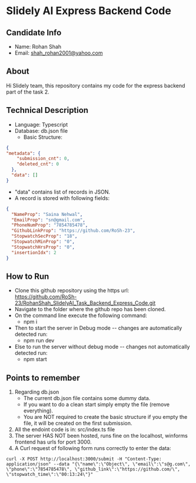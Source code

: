
# Slidely AI Express Backend Code

##  Candidate Info
+ Name: Rohan Shah
+ Email: shah_rohan2001@yahoo.com

## About
Hi Slidely team, this repository contains my code for the express backend part of the task 2.

## Technical Description
+ Language: Typescript
+ Database: db.json file
    + Basic Structure:
```json
{
"metadata": {
    "submission_cnt": 0,
    "deleted_cnt": 0
  },
  "data": []
}
```
+ "data" contains list of records in JSON.
+ A record is stored with following fields:
```json
{
  "NameProp": "Saina Nehwal",
  "EmailProp": "sn@gmail.com",
  "PhoneNumProp": "7854785478",
  "GithubLinkProp": "https://github.com/RoSh-23",
  "StopwatchSecProp": "18",
  "StopwatchMinProp": "0",
  "StopwatchHrsProp": "0",
  "insertionIdx": 2
}
```
      
## How to Run
- Clone this github repository using the https url: https://github.com/RoSh-23/RohanShah_SlidelyAI_Task_Backend_Express_Code.git
- Navigate to the folder where the github repo has been cloned.
- On the command line execute the following command:
    -  npm i
- Then to start the server in Debug mode -- changes are automatically detected run:
    - npm run dev
- Else to run the server without debug mode -- changes not automatically detected run:
    - npm start 

## Points to remember
1. Regarding db.json
    + The current db.json file contains some dummy data.
    + If you want to do a clean start simply empty the file (remove everything).
    + You are NOT required to create the basic structure if you empty the file, it will be created on the first submission.
2. All the endoint code is in: src/index.ts file
3. The server HAS NOT been hosted, runs fine on the localhost, winforms frontend has urls for port 3000.
4. A Curl request of following form runs correctly to enter the data:
```
curl -X POST http://localhost:3000/submit -H "Content-Type: application/json" --data "{\"name\":\"Object\", \"email\":\"s@g.com\", \"phone\":\"7854785478\", \"github_link\":\"https://github.com/\", \"stopwatch_time\":\"00:13:24\"}"
```
